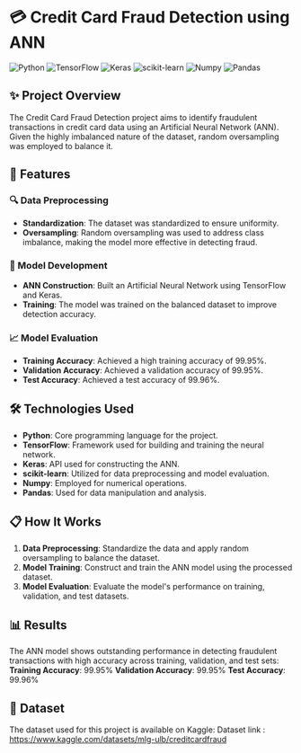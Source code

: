 # 💳 Credit Card Fraud Detection using ANN

![Python](https://img.shields.io/badge/Python-3.8-blue.svg)
![TensorFlow](https://img.shields.io/badge/TensorFlow-2.x-orange.svg)
![Keras](https://img.shields.io/badge/Keras-2.x-red.svg)
![scikit-learn](https://img.shields.io/badge/scikit--learn-0.24-yellow.svg)
![Numpy](https://img.shields.io/badge/Numpy-1.19-blue.svg)
![Pandas](https://img.shields.io/badge/Pandas-1.1-lightgrey.svg)

## ✨ Project Overview

The Credit Card Fraud Detection project aims to identify fraudulent transactions in credit card data using an Artificial Neural Network (ANN). Given the highly imbalanced nature of the dataset, random oversampling was employed to balance it.

<!-- ![Fraud Detection Banner](fraud_detection_banner.png) -->

## 🌟 Features

### 🔍 Data Preprocessing
- **Standardization**: The dataset was standardized to ensure uniformity.
- **Oversampling**: Random oversampling was used to address class imbalance, making the model more effective in detecting fraud.

### 🧠 Model Development
- **ANN Construction**: Built an Artificial Neural Network using TensorFlow and Keras.
- **Training**: The model was trained on the balanced dataset to improve detection accuracy.

### 📈 Model Evaluation
- **Training Accuracy**: Achieved a high training accuracy of 99.95%.
- **Validation Accuracy**: Achieved a validation accuracy of 99.95%.
- **Test Accuracy**: Achieved a test accuracy of 99.96%.

## 🛠️ Technologies Used

- **Python**: Core programming language for the project.
- **TensorFlow**: Framework used for building and training the neural network.
- **Keras**: API used for constructing the ANN.
- **scikit-learn**: Utilized for data preprocessing and model evaluation.
- **Numpy**: Employed for numerical operations.
- **Pandas**: Used for data manipulation and analysis.

## 📋 How It Works

1. **Data Preprocessing**: Standardize the data and apply random oversampling to balance the dataset.
2. **Model Training**: Construct and train the ANN model using the processed dataset.
3. **Model Evaluation**: Evaluate the model's performance on training, validation, and test datasets.

## 📊 Results
The ANN model shows outstanding performance in detecting fraudulent transactions with high accuracy across training, validation, and test sets:
**Training Accuracy**: 99.95%
**Validation Accuracy**: 99.95%
**Test Accuracy**: 99.96%

## 📂 Dataset
The dataset used for this project is available on Kaggle:
Dataset link : https://www.kaggle.com/datasets/mlg-ulb/creditcardfraud

<!-- ![Process Flow](process_flow.png) -->
